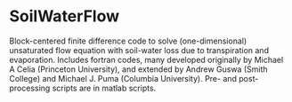# SoilWaterFlow
Block-centered finite difference code to solve (one-dimensional) unsaturated flow equation with soil-water loss due to transpiration and evaporation.  Includes fortran codes, many developed originally by Michael A Celia (Princeton University), and extended by Andrew Guswa (Smith College) and Michael J. Puma (Columbia University).  Pre- and post- processing scripts are in matlab scripts.

